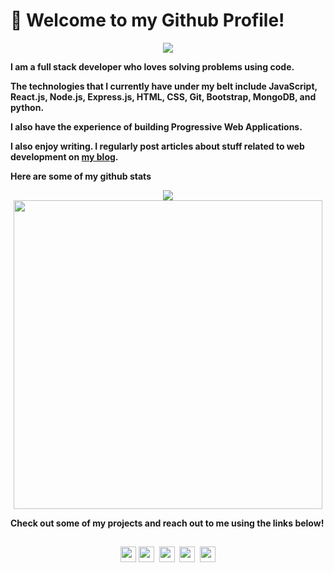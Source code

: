 # :wave: Welcome to my Github Profile!

<p align="center">
<!-- <img src= "https://user-images.githubusercontent.com/42696800/137447306-89f21386-975d-4e6b-b173-25feb6e59d5d.gif" width="600" height="350" /> -->
 <img src='https://user-images.githubusercontent.com/42696800/137448379-f1f64047-e5c8-4b2f-b10f-d8014ffc93c3.gif' />
</p>

**I am a full stack developer who loves solving problems using code.**

**The technologies that I currently have under my belt include JavaScript, React.js, Node.js, Express.js, HTML, CSS, Git, Bootstrap, MongoDB, and python.**

**I also have the experience of building Progressive Web Applications.**

**I also enjoy writing. I regularly post articles about stuff related to web development on [my blog](https://medium.com/@rajat_m).**

**Here are some of my github stats**

<p align="center">
<img src = "https://github-readme-stats.vercel.app/api?username=Rajatm544&show_icons=true&theme=radical"/>
<br/>
<img src="https://github-readme-stats.vercel.app/api/top-langs/?username=Rajatm544&layout=compact&theme=radical" width="494"/>
</p>

**Check out some of my projects and reach out to me using the links below!**

##

<span align="center">
 
<a href="https://www.linkedin.com/in/rajat--m"><img src="https://cdn2.iconfinder.com/data/icons/social-media-2285/512/1_Linkedin_unofficial_colored_svg-256.png" width="25px" height="25px"></a>
<a href="https://medium.com/@rajat-m"><img src="https://cdn2.iconfinder.com/data/icons/social-media-2285/512/1_Medium_colored_svg-512.png" width="25px" height="25px"></a>&nbsp;
<a href="mailto:rajat.mandar@gmail.com"><img src="https://cdn4.iconfinder.com/data/icons/social-media-logos-6/512/112-gmail_email_mail-512.png" width="25px" height="25px"></a>&nbsp;
<a href="https://www.hackerrank.com/Rajat_M"><img src="https://cdn3.iconfinder.com/data/icons/logos-and-brands-adobe/512/160_Hackerrank-1024.png" width="25px" height="25px"></a>&nbsp;
<a href="https://twitter.com/Rajat__m"><img src="https://cdn2.iconfinder.com/data/icons/social-media-2285/512/1_Twitter_colored_svg-512.png" width="25px" height="25px"></a>

</span>
